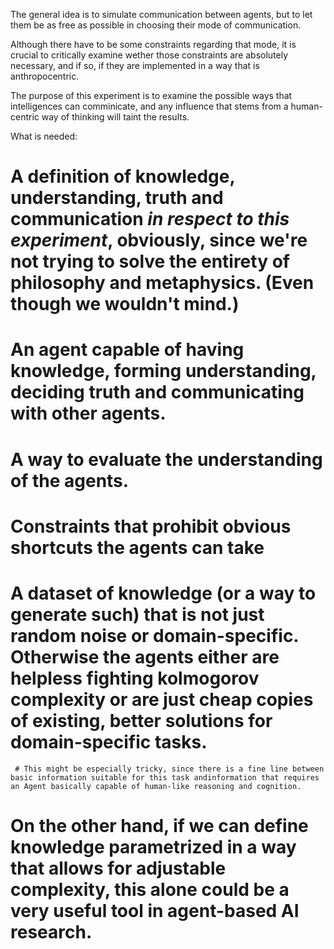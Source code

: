 The general idea is to simulate communication between agents, but to let them be as free as possible in choosing their mode of communication.

Although there have to be some constraints regarding that mode, it is crucial to critically examine wether those constraints are 
absolutely necessary, and if so, if they are implemented in a way that is anthropocentric.

The purpose of this experiment is to examine the possible ways that intelligences can comminicate, and any influence that stems from
a human-centric way of thinking will taint the results.

What is needed: 

 # A definition of knowledge, understanding, truth and communication *in respect to this experiment*, obviously, since we're not trying to solve the entirety of philosophy and metaphysics. (Even though we wouldn't mind.)

 # An agent capable of having knowledge, forming understanding, deciding truth and communicating with other agents.

 # A way to evaluate the understanding of the agents.

 # Constraints that prohibit obvious shortcuts the agents can take

 # A dataset of knowledge (or a way to generate such) that is not just random noise or domain-specific. Otherwise the agents either are helpless fighting kolmogorov complexity or are just cheap copies of existing, better solutions for domain-specific tasks.
 
 	 # This might be especially tricky, since there is a fine line between basic information suitable for this task andinformation that requires an Agent basically capable of human-like reasoning and cognition.

   # On the other hand, if we can define knowledge parametrized in a way that allows for adjustable complexity, this alone could be a very useful tool in agent-based AI research.
